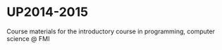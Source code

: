 UP2014-2015
===========

Course materials for the introductory course in programming, computer science @ FMI

